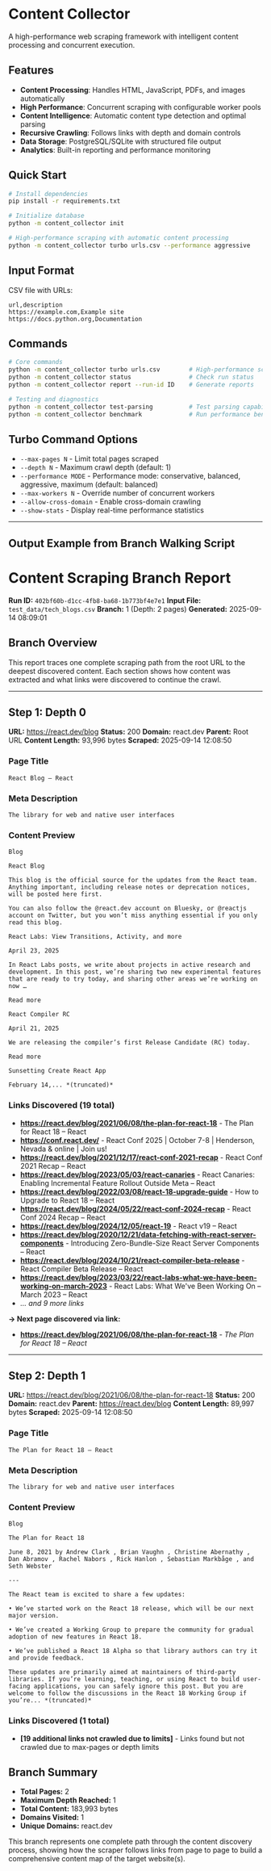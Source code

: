 # Content Collector

A high-performance web scraping framework with intelligent content processing and concurrent execution.

## Features

- **Content Processing**: Handles HTML, JavaScript, PDFs, and images automatically
- **High Performance**: Concurrent scraping with configurable worker pools
- **Content Intelligence**: Automatic content type detection and optimal parsing
- **Recursive Crawling**: Follows links with depth and domain controls
- **Data Storage**: PostgreSQL/SQLite with structured file output
- **Analytics**: Built-in reporting and performance monitoring

## Quick Start

```bash
# Install dependencies
pip install -r requirements.txt

# Initialize database
python -m content_collector init

# High-performance scraping with automatic content processing
python -m content_collector turbo urls.csv --performance aggressive
```

## Input Format

CSV file with URLs:
```csv
url,description
https://example.com,Example site
https://docs.python.org,Documentation
```

## Commands

```bash
# Core commands
python -m content_collector turbo urls.csv        # High-performance scraping
python -m content_collector status                # Check run status
python -m content_collector report --run-id ID    # Generate reports

# Testing and diagnostics
python -m content_collector test-parsing          # Test parsing capabilities
python -m content_collector benchmark             # Run performance benchmarks
```

## Turbo Command Options

- `--max-pages N` - Limit total pages scraped
- `--depth N` - Maximum crawl depth (default: 1)
- `--performance MODE` - Performance mode: conservative, balanced, aggressive, maximum (default: balanced)
- `--max-workers N` - Override number of concurrent workers
- `--allow-cross-domain` - Enable cross-domain crawling
- `--show-stats` - Display real-time performance statistics

----

## Output Example from Branch Walking Script

# Content Scraping Branch Report

**Run ID:** `402bf60b-d1cc-4fb8-ba68-1b773bf4e7e1`
**Input File:** `test_data/tech_blogs.csv`
**Branch:** 1 (Depth: 2 pages)
**Generated:** 2025-09-14 08:09:01

## Branch Overview

This report traces one complete scraping path from the root URL to the deepest discovered content.
Each section shows how content was extracted and what links were discovered to continue the crawl.

---

## Step 1: Depth 0

**URL:** https://react.dev/blog
**Status:** 200
**Domain:** react.dev
**Parent:** Root URL
**Content Length:** 93,996 bytes
**Scraped:** 2025-09-14 12:08:50

### Page Title
```
React Blog – React
```

### Meta Description
```
The library for web and native user interfaces
```

### Content Preview

```
Blog

React Blog

This blog is the official source for the updates from the React team. Anything important, including release notes or deprecation notices, will be posted here first.

You can also follow the @react.dev account on Bluesky, or @reactjs account on Twitter, but you won’t miss anything essential if you only read this blog.

React Labs: View Transitions, Activity, and more

April 23, 2025

In React Labs posts, we write about projects in active research and development. In this post, we’re sharing two new experimental features that are ready to try today, and sharing other areas we’re working on now …

Read more

React Compiler RC

April 21, 2025

We are releasing the compiler’s first Release Candidate (RC) today.

Read more

Sunsetting Create React App

February 14,... *(truncated)*
```

### Links Discovered (19 total)

- **https://react.dev/blog/2021/06/08/the-plan-for-react-18** - The Plan for React 18 – React
- **https://conf.react.dev/** - React Conf 2025 | October 7-8 | Henderson, Nevada & online | Join us!
- **https://react.dev/blog/2021/12/17/react-conf-2021-recap** - React Conf 2021 Recap – React
- **https://react.dev/blog/2023/05/03/react-canaries** - React Canaries: Enabling Incremental Feature Rollout Outside Meta – React
- **https://react.dev/blog/2022/03/08/react-18-upgrade-guide** - How to Upgrade to React 18 – React
- **https://react.dev/blog/2024/05/22/react-conf-2024-recap** - React Conf 2024 Recap – React
- **https://react.dev/blog/2024/12/05/react-19** - React v19 – React
- **https://react.dev/blog/2020/12/21/data-fetching-with-react-server-components** - Introducing Zero-Bundle-Size React Server Components – React
- **https://react.dev/blog/2024/10/21/react-compiler-beta-release** - React Compiler Beta Release – React
- **https://react.dev/blog/2023/03/22/react-labs-what-we-have-been-working-on-march-2023** - React Labs: What We've Been Working On – March 2023 – React
- *... and 9 more links*

**→ Next page discovered via link:**
- **https://react.dev/blog/2021/06/08/the-plan-for-react-18** - *The Plan for React 18 – React*

---

## Step 2: Depth 1

**URL:** https://react.dev/blog/2021/06/08/the-plan-for-react-18
**Status:** 200
**Domain:** react.dev
**Parent:** https://react.dev/blog
**Content Length:** 89,997 bytes
**Scraped:** 2025-09-14 12:08:50

### Page Title
```
The Plan for React 18 – React
```

### Meta Description
```
The library for web and native user interfaces
```

### Content Preview

```
Blog

The Plan for React 18

June 8, 2021 by Andrew Clark , Brian Vaughn , Christine Abernathy , Dan Abramov , Rachel Nabors , Rick Hanlon , Sebastian Markbåge , and Seth Webster

---

The React team is excited to share a few updates:

• We’ve started work on the React 18 release, which will be our next major version.

• We’ve created a Working Group to prepare the community for gradual adoption of new features in React 18.

• We’ve published a React 18 Alpha so that library authors can try it and provide feedback.

These updates are primarily aimed at maintainers of third-party libraries. If you’re learning, teaching, or using React to build user-facing applications, you can safely ignore this post. But you are welcome to follow the discussions in the React 18 Working Group if you’re... *(truncated)*
```

### Links Discovered (1 total)

- **[19 additional links not crawled due to limits]** - Links found but not crawled due to max-pages or depth limits

## Branch Summary

- **Total Pages:** 2
- **Maximum Depth Reached:** 1
- **Total Content:** 183,993 bytes
- **Domains Visited:** 1
- **Unique Domains:** react.dev

This branch represents one complete path through the content discovery process,
showing how the scraper follows links from page to page to build a comprehensive
content map of the target website(s).
